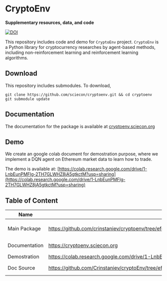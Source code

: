 # CryptoEnv

__Supplementary resources, data, and code__

[![DOI](https://zenodo.org/badge/471606671.svg)](https://zenodo.org/badge/latestdoi/471606671)

This repository includes code and demo for `CryptoEnv` project. `CryptoEnv` is a Python library for cryptocurrency researches by agent-based methods, including non-reinforcement learning and reinforcement learning algorithms.

## Download

This repository includes submodules. To download,

```shell
git clone https://github.com/sciecon/cryptoenv.git && cd cryptoenv
git submodule update
```

## Documentation

The documentation for the package is available at [cryptoenv.sciecon.org](cryptoenv.sciecon.org)

## Demo

We create an google colab document for demostration purpose, where we implement a DQN agent on Ethereum market data to learn how to trade.

The demo is available at: [https://colab.research.google.com/drive/1-LnbEunPMFlg-2TH7GLWHZ8jA5gtkctM?usp=sharing](https://colab.research.google.com/drive/1-LnbEunPMFlg-2TH7GLWHZ8jA5gtkctM?usp=sharing)

## Table of Content

| Name          | Link                                                                                        | Description                  |
|---------------|---------------------------------------------------------------------------------------------|------------------------------|
| Main Package  | https://github.com/crinstaniev/cryptoenv/tree/efeb25569557ed10976ed9cbc7294c7d7959cc88      | Code for `CryptoEnv` package |
| Documentation | https://cryptoenv.sciecon.org                                                               | Documentation of `CryptoEnv` |
| Demostration  | https://colab.research.google.com/drive/1-LnbEunPMFlg-2TH7GLWHZ8jA5gtkctM?usp=sharing       | DQN Demo                     |
| Doc Source    | https://github.com/Crinstaniev/cryptoEnv/tree/efeb25569557ed10976ed9cbc7294c7d7959cc88/docs | Documentation source code    |
